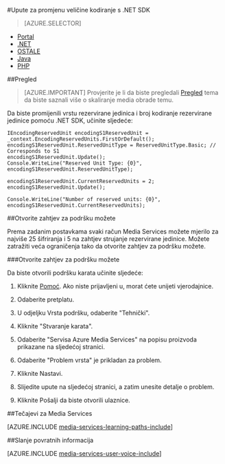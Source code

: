 <properties 
    pageTitle="Kako dodati kodiranja jedinice" 
    description="Saznajte kako kako dodati kodiranja jedinice s .NET"  
    services="media-services" 
    documentationCenter="" 
    authors="juliako" 
    manager="erikre" 
    editor=""/>

<tags 
    ms.service="media-services" 
    ms.workload="media" 
    ms.tgt_pltfrm="na" 
    ms.devlang="na" 
    ms.topic="article" 
    ms.date="09/01/2016"
    ms.author="juliako;milangada;gtrifonov"/>


#<a name="how-to-scale-encoding-with-net-sdk"></a>Upute za promjenu veličine kodiranje s .NET SDK

> [AZURE.SELECTOR]
- [Portal](media-services-portal-scale-media-processing.md )
- [.NET](media-services-dotnet-encoding-units.md)
- [OSTALE](https://msdn.microsoft.com/library/azure/dn859236.aspx)
- [Java](https://github.com/southworkscom/azure-sdk-for-media-services-java-samples)
- [PHP](https://github.com/Azure/azure-sdk-for-php/tree/master/examples/MediaServices)

##<a name="overview"></a>Pregled

>[AZURE.IMPORTANT] Provjerite je li da biste pregledali [Pregled](media-services-scale-media-processing-overview.md) tema da biste saznali više o skaliranje media obrade temu.
 
Da biste promijenili vrstu rezervirane jedinica i broj kodiranje rezervirane jedinice pomoću .NET SDK, učinite sljedeće:

    IEncodingReservedUnit encodingS1ReservedUnit = _context.EncodingReservedUnits.FirstOrDefault();
    encodingS1ReservedUnit.ReservedUnitType = ReservedUnitType.Basic; // Corresponds to S1
    encodingS1ReservedUnit.Update();
    Console.WriteLine("Reserved Unit Type: {0}", encodingS1ReservedUnit.ReservedUnitType);
    
    encodingS1ReservedUnit.CurrentReservedUnits = 2;
    encodingS1ReservedUnit.Update();
    
    Console.WriteLine("Number of reserved units: {0}", encodingS1ReservedUnit.CurrentReservedUnits);

##<a name="opening-a-support-ticket"></a>Otvorite zahtjev za podršku možete

Prema zadanim postavkama svaki račun Media Services možete mjerilo za najviše 25 šifriranja i 5 na zahtjev strujanje rezervirane jedinice. Možete zatražiti veća ograničenja tako da otvorite zahtjev za podršku možete.

###<a name="open-a-support-ticket"></a>Otvorite zahtjev za podršku možete

Da biste otvorili podršku karata učinite sljedeće:

1. Kliknite [Pomoć](https://manage.windowsazure.com/?getsupport=true). Ako niste prijavljeni u, morat ćete unijeti vjerodajnice.

1. Odaberite pretplatu.

1. U odjeljku Vrsta podršku, odaberite "Tehnički".

1. Kliknite "Stvaranje karata".

1. Odaberite "Servisa Azure Media Services" na popisu proizvoda prikazane na sljedećoj stranici.

1. Odaberite "Problem vrsta" je prikladan za problem.

1. Kliknite Nastavi.

1. Slijedite upute na sljedećoj stranici, a zatim unesite detalje o problem.

1. Kliknite Pošalji da biste otvorili ulaznice.



##<a name="media-services-learning-paths"></a>Tečajevi za Media Services

[AZURE.INCLUDE [media-services-learning-paths-include](../../includes/media-services-learning-paths-include.md)]

##<a name="provide-feedback"></a>Slanje povratnih informacija

[AZURE.INCLUDE [media-services-user-voice-include](../../includes/media-services-user-voice-include.md)]
